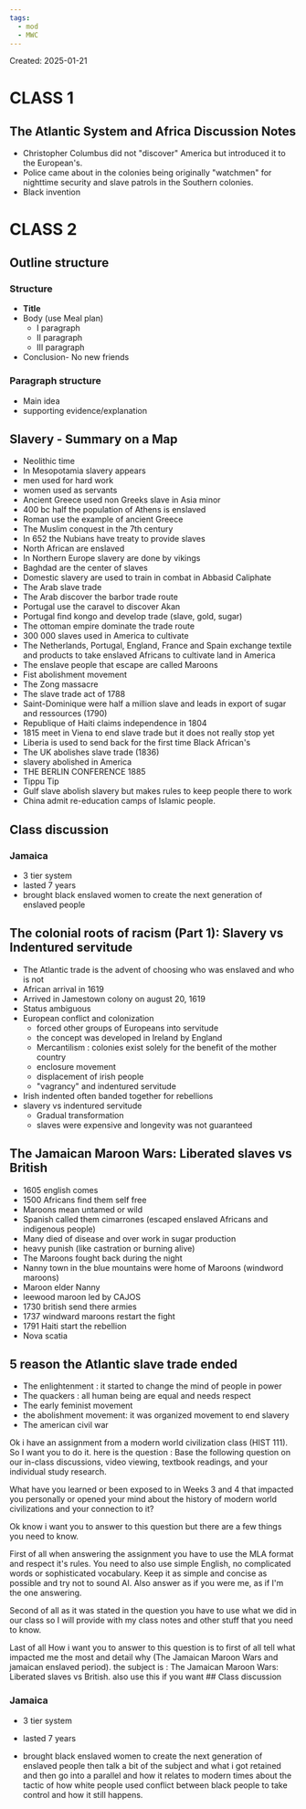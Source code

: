 ```yaml
---
tags:
  - mod
  - MWC
---
```

Created: 2025-01-21

# CLASS 1
## The Atlantic System and Africa Discussion Notes
- Christopher Columbus did not "discover" America but introduced it to the European's.
- Police came about in the colonies being originally "watchmen" for nighttime security and slave patrols in the Southern colonies.
- Black invention

# CLASS 2

## Outline structure

### Structure
- **Title**
- Body (use Meal plan)
	- I paragraph
	- II paragraph
	- III paragraph
- Conclusion- No new friends

### Paragraph structure
- Main idea
- supporting evidence/explanation

## Slavery - Summary on a Map
- Neolithic time
- In Mesopotamia slavery appears
- men used for hard work
- women used as servants
- Ancient Greece used non Greeks slave in Asia minor
- 400 bc half the population of Athens is enslaved
- Roman use the example of ancient Greece
- The Muslim conquest in the 7th century
- In 652 the Nubians have treaty to provide slaves
- North African are enslaved
- In Northern Europe slavery are done by vikings
- Baghdad are the center of slaves
- Domestic slavery are used to train in combat in Abbasid Caliphate
- The Arab slave trade
- The Arab discover the barbor trade route
- Portugal use the caravel to discover Akan
- Portugal find kongo and develop trade (slave, gold, sugar)
- The ottoman empire dominate the trade route
- 300 000  slaves used in America to cultivate
- The Netherlands, Portugal, England, France and Spain exchange textile and products to take enslaved Africans to cultivate land in America
- The enslave people that escape are called Maroons
- Fist abolishment movement
- The Zong massacre
- The slave trade act of 1788
- Saint-Dominique were half a million slave and leads in export of sugar and ressources (1790)
- Republique of Haiti claims independence in 1804
- 1815 meet in Viena to end slave trade but it does not really stop yet
- Liberia is used to send back for the first time Black African's
- The UK abolishes slave trade (1836)
- slavery abolished in America
- THE BERLIN CONFERENCE 1885
- Tippu Tip
- Gulf slave abolish slavery but makes rules to keep people there to work
- China admit re-education camps of Islamic people.

## Class discussion
### Jamaica
- 3 tier system
- lasted 7 years
- brought black enslaved women to create the next generation of enslaved people
## The colonial roots of racism (Part 1): Slavery vs Indentured servitude
- The Atlantic trade is the advent of choosing who was enslaved and who is not
- African arrival in 1619
- Arrived in Jamestown colony on august 20, 1619
- Status ambiguous
- European conflict and colonization  
	 - forced other groups of Europeans into servitude
	 - the concept was developed in Ireland by England
	 - Mercantilism : colonies exist solely for the benefit of the mother country
	 - enclosure movement
	 - displacement of irish people
	 - "vagrancy" and indentured servitude
- Irish indented often banded together for rebellions
- slavery vs indentured servitude
	- Gradual transformation
	- slaves were expensive and longevity was not guaranteed

## The Jamaican Maroon Wars: Liberated slaves vs British
- 1605 english comes
- 1500 Africans find them self free
- Maroons mean untamed or wild
- Spanish called them cimarrones (escaped enslaved Africans and indigenous people)
- Many died of disease and over work in sugar production
- heavy punish (like castration or burning alive)
- The Maroons fought back during the night
- Nanny town in the blue mountains were home of Maroons (windword maroons)
- Maroon elder Nanny
- leewood maroon led by CAJOS
- 1730 british send there armies
- 1737 windward maroons restart the fight
- 1791 Haiti start the rebellion
- Nova scatia

## 5 reason the Atlantic slave trade ended
- The enlightenment : it started to change the mind of people in power
- The quackers : all human being are equal and needs respect
- The early feminist movement
- the abolishment movement: it was organized movement to end slavery
- The american civil war

Ok i have an assignment from a modern world civilization class (HIST 111). So I want you to do it. here is the question : Base the following question on our in-class discussions, video viewing, textbook readings, and your individual study research.

What have you learned or been exposed to in Weeks 3 and 4 that impacted you personally or opened your mind about the history of modern world civilizations and your connection to it?

Ok know i want you to answer to this question but there are a few things you need to know.

First of all when answering the assignment you have to use the MLA format and respect it's rules. You need to also use simple English, no complicated words or sophisticated vocabulary. Keep it as simple and concise as possible and try not to sound AI. Also answer as if you were me, as if I'm the one answering.

Second of all as it was stated in the question you have to use what we did in our class so I will provide with my class notes and other stuff that you need to know.

Last of all How i want you to answer to this question is to first of all tell what impacted me the most and detail why (The Jamaican Maroon Wars and jamaican enslaved period). the subject is : The Jamaican Maroon Wars: Liberated slaves vs British. also use this if you want ## Class discussion

### Jamaica

- 3 tier system

- lasted 7 years

- brought black enslaved women to create the next generation of enslaved people then talk a bit of the subject and what i got retained and then go into a parallel and how it relates to modern times about the tactic of how white people used conflict between black people to take control and how it still happens.

